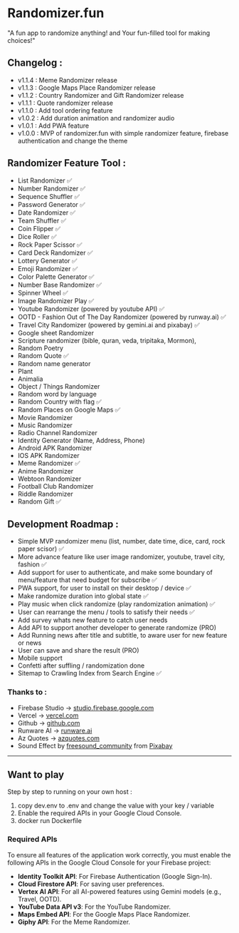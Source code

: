 # Randomizer.fun

"A fun app to randomize anything! and Your fun-filled tool for making choices!"

## Changelog :

- v1.1.4 : Meme Randomizer release
- v1.1.3 : Google Maps Place Randomizer release
- v1.1.2 : Country Randomizer and Gift Randomizer release
- v1.1.1 : Quote randomizer release
- v1.1.0 : Add tool ordering feature
- v1.0.2 : Add duration animation and randomizer audio
- v1.0.1 : Add PWA feature
- v1.0.0 : MVP of randomizer.fun with simple randomizer feature, firebase authentication and change the theme

## Randomizer Feature Tool :

- List Randomizer ✅
- Number Randomizer ✅
- Sequence Shuffler ✅
- Password Generator ✅
- Date Randomizer ✅
- Team Shuffler ✅
- Coin Flipper ✅
- Dice Roller ✅
- Rock Paper Scissor ✅
- Card Deck Randomizer ✅
- Lottery Generator ✅
- Emoji Randomizer ✅
- Color Palette Generator ✅
- Number Base Randomizer ✅
- Spinner Wheel ✅
- Image Randomizer Play ✅
- Youtube Randomizer (powered by youtube API) ✅
- OOTD - Fashion Out of The Day Randomizer (powered by runway.ai) ✅
- Travel City Randomizer (powered by gemini.ai and pixabay) ✅
- Google sheet Randomizer
- Scripture randomizer (bible, quran, veda, tripitaka, Mormon),
- Random Poetry
- Random Quote ✅
- Random name generator
- Plant
- Animalia
- Object / Things Randomizer
- Random word by language
- Random Country with flag ✅
- Random Places on Google Maps ✅
- Movie Randomizer
- Music Randomizer
- Radio Channel Randomizer
- Identity Generator (Name, Address, Phone)
- Android APK Randomizer
- IOS APK Randomizer
- Meme Randomizer ✅
- Anime Randomizer
- Webtoon Randomizer
- Football Club Randomizer
- Riddle Randomizer
- Random Gift ✅

## Development Roadmap :

- Simple MVP randomizer menu (list, number, date time, dice, card, rock paper scisor) ✅
- More advance feature like user image randomizer, youtube, travel city, fashion ✅
- Add support for user to authenticate, and make some boundary of menu/feature that need budget for subscribe ✅
- PWA support, for user to install on their desktop / device ✅
- Make randomize duration into global state ✅
- Play music when click randomize (play randomization animation) ✅
- User can rearrange the menu / tools to satisfy their needs ✅
- Add survey whats new feature to catch user needs 
- Add API to support another developer to generate randomize (PRO) 
- Add Running news after title and subtitle, to aware user for new feature or news
- User can save and share the result (PRO)
- Mobile support
- Confetti after suffling / randomization done
- Sitemap to Crawling Index from Search Engine ✅

### Thanks to :

- Firebase Studio → [studio.firebase.google.com](https://studio.firebase.google.com)
- Vercel → [vercel.com](https://vercel.com)
- Github → [github.com](https://github.com)
- Runware AI → [runware.ai](https://runware.ai)
- Az Quotes → [azquotes.com](https://azquotes.com)
- Sound Effect by [freesound_community](https://pixabay.com/id/users/freesound_community-46691455/?utm_source=link-attribution&utm_medium=referral&utm_campaign=music&utm_content=63590 "freesound_community") from [Pixabay](https://pixabay.com/sound-effects/037766-8039s-synth-67009/)


---
## Want to play

Step by step to running on your own host :

1.  copy dev.env to .env and change the value with your key / variable
2.  Enable the required APIs in your Google Cloud Console.
3.  docker run Dockerfile

### Required APIs

To ensure all features of the application work correctly, you must enable the following APIs in the Google Cloud Console for your Firebase project:

-   **Identity Toolkit API**: For Firebase Authentication (Google Sign-In).
-   **Cloud Firestore API**: For saving user preferences.
-   **Vertex AI API**: For all AI-powered features using Gemini models (e.g., Travel, OOTD).
-   **YouTube Data API v3**: For the YouTube Randomizer.
-   **Maps Embed API**: For the Google Maps Place Randomizer.
-   **Giphy API**: For the Meme Randomizer.

```